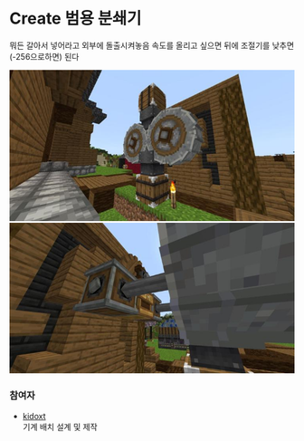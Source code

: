 # Create 범용 분쇄기

뭐든 갈아서 넣어라고 외부에 돌출시켜놓음
속도를 올리고 싶으면 뒤에 조절기를 낮추면(-256으로하면) 된다

![메인1](../../asset/systems/create_universial_crusher/main1.jpg)
![메인2](../../asset/systems/create_universial_crusher/main2.jpg)

### 참여자
<!-- tag_source_open:link_list:member_contribute -->
- [kidoxt](../members/kidoxt.md)  
기계 배치 설계 및 제작
<!-- tag_close-->
